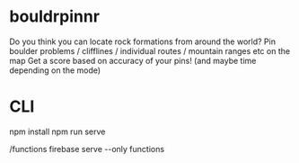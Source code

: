 # bouldrpinnr


Do you think you can locate rock formations from around the world?
Pin boulder problems / clifflines / individual routes / mountain ranges etc on the map
Get a score based on accuracy of your pins! (and maybe time depending on the mode) 


# CLI 

npm install
npm run serve

/functions
firebase serve --only functions



